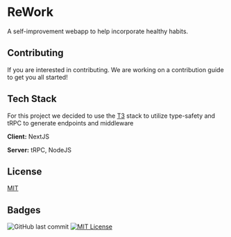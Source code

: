 # ReWork

A self-improvement webapp to help incorporate healthy habits.

## Contributing

If you are interested in contributing. We are working on a contribution guide to get you all started!
## Tech Stack

For this project we decided to use the [T3](https://create.t3.gg/) stack to utilize type-safety and tRPC to generate endpoints and middleware

**Client:** NextJS

**Server:** tRPC, NodeJS
## License

[MIT](https://choosealicense.com/licenses/mit/)


## Badges

![GitHub last commit](https://img.shields.io/github/last-commit/ImRohak/rework)
[![MIT License](https://img.shields.io/badge/License-MIT-green.svg)](https://choosealicense.com/licenses/mit/)